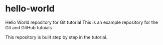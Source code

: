 # hello-world
Hello World repository for Git tutorial
This is an example repository for the Git and GitHub tutoials

This repository is built step by step in the tutorial.
